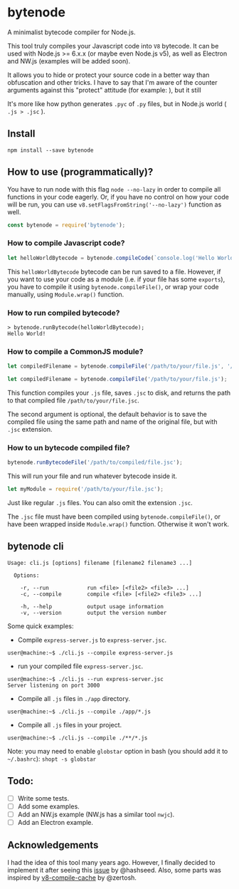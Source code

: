 # bytenode
A minimalist bytecode compiler for Node.js.

This tool truly compiles your Javascript code into `V8` bytecode. It can be used with Node.js >= 6.x.x (or maybe even Node.js v5), as well as Electron and NW.js (examples will be added soon).

It allows you to hide or protect your source code in a better way than obfuscation and other tricks. I have to say that I'm aware of the counter arguments against this "protect" attitude (for example: ), but it still 

It's more like how python generates `.pyc` of `.py` files, but in Node.js world ( `.js > .jsc` ).

## Install

```console
npm install --save bytenode
```

## How to use (programmatically)?

You have to run node with this flag `node --no-lazy` in order to compile all functions in your code eagerly. Or, if you have no control on how your code will be run, you can use `v8.setFlagsFromString('--no-lazy')` function as well.

```javascript
const bytenode = require('bytenode');
```

### How to compile Javascript code?

```javascript
let helloWorldBytecode = bytenode.compileCode(`console.log('Hello World!');`);
```
This `helloWorldBytecode` bytecode can be run saved to a file. However, if you want to use your code as a module (i.e. if your file has some `exports`), you have to compile it using `bytenode.compileFile()`, or wrap your code manually, using `Module.wrap()` function.

### How to run compiled bytecode?

```
> bytenode.runBytecode(helloWorldBytecode);
Hello World!
```

### How to compile a CommonJS module?

```javascript
let compiledFilename = bytenode.compileFile('/path/to/your/file.js', '/path/to/compiled/file.jsc');
```
```javascript
let compiledFilename = bytenode.compileFile('/path/to/your/file.js');
```
This function compiles your `.js` file, saves `.jsc` to disk, and returns the path to that compiled file `/path/to/your/file.jsc`.

The second argument is optional, the default behavior is to save the compiled file using the same path and name of the original file, but with `.jsc` extension.

### How to un bytecode compiled file?

```javascript
bytenode.runBytecodeFile('/path/to/compiled/file.jsc');
```
This will run your file and run whatever bytecode inside it.

```javascript
let myModule = require('/path/to/your/file.jsc');
```
Just like regular `.js` files. You can also omit the extension `.jsc`.

The `.jsc` file must have been compiled using `bytenode.compileFile()`, or have been wrapped inside `Module.wrap()` function. Otherwise it won't work.

## bytenode cli

```
Usage: cli.js [options] filename [filename2 filename3 ...]

  Options:

    -r, --run            run <file> [<file2> <file3> ...]
    -c, --compile        compile <file> [<file2> <file3> ...]

    -h, --help           output usage information
    -v, --version        output the version number
```

Some quick examples:

* Compile `express-server.js` to `express-server.jsc`.
```console
user@machine:~$ ./cli.js --compile express-server.js
```

* run your compiled file `express-server.jsc`.
```console
user@machine:~$ ./cli.js --run express-server.jsc
Server listening on port 3000
```

* Compile all `.js` files in `./app` directory.
```console
user@machine:~$ ./cli.js --compile ./app/*.js
```

* Compile all `.js` files in your project.
```console
user@machine:~$ ./cli.js --compile ./**/*.js
```
Note: you may need to enable `globstar` option in bash (you should add it to `~/.bashrc`):
`shopt -s globstar`

## Todo:
- [ ] Write some tests.
- [ ] Add some examples.
- [ ] Add an NW.js example (NW.js has a similar tool `nwjc`).
- [ ] Add an Electron example.

## Acknowledgements

I had the idea of this tool many years ago. However, I finally decided to implement it after seeing this [issue](https://github.com/nodejs/node/issues/11842) by @hashseed. Also, some parts was inspired by [v8-compile-cache](https://github.com/zertosh/v8-compile-cache) by @zertosh.